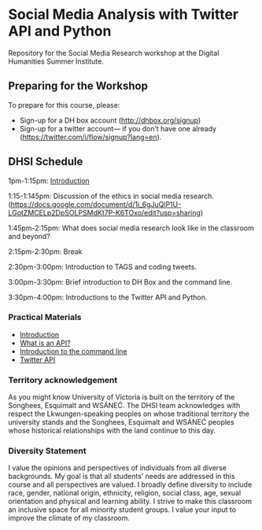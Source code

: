 # Social Media Analysis with Twitter API and  Python

Repository for the Social Media Research workshop at the Digital Humanities Summer Institute.

## Preparing for the Workshop

To prepare for this course, please:

- Sign-up for a DH box account (http://dhbox.org/signup)
- Sign-up for a twitter account— if you don’t have one already (https://twitter.com/i/flow/signup?lang=en).

## DHSI Schedule

1pm-1:15pm: [Introduction](sections/introduction.md)

1:15-1:145pm: Discussion of the ethics in social media research.(https://docs.google.com/document/d/1j_6gJuQlP1U-LGotZMCELp2DpSOLPSMdKt7P-K6TOxo/edit?usp=sharing)

1:45pm-2:15pm: What does social media research look like in the classroom and beyond?

2:15pm-2:30pm: Break

2:30pm-3:00pm: Introduction to TAGS and coding tweets.

3:00pm-3:30pm: Brief introduction to DH Box and the command line.

3:30pm-4:00pm: Introductions to the Twitter API and Python.


### Practical Materials

- [Introduction](sections/introduction.md)
- [What is an API?](sections/WhatIsAPI.md)
- [Introduction to the command line](command-line/README.md)
- [Twitter API](twitter-api/README.md)



### Territory acknowledgement
As you might know University of Victoria is built on the territory of the Songhees, Esquimalt and WSÁNEĆ. The DHSI team acknowledges with respect the Lkwungen-speaking peoples on whose traditional territory the university stands and the Songhees, Esquimalt and WSÁNEĆ peoples whose historical relationships with the land continue to this day.


 
### Diversity Statement 
 I value the opinions and perspectives of individuals from all diverse backgrounds. My goal is that all students’ needs are addressed in this course and all perspectives are valued. I broadly define diversity to include race, gender, national origin, ethnicity, religion, social class, age, sexual orientation and physical and learning ability. I strive to make this classroom an inclusive space for all minority student groups. I value your input to improve the climate of my classroom. 
